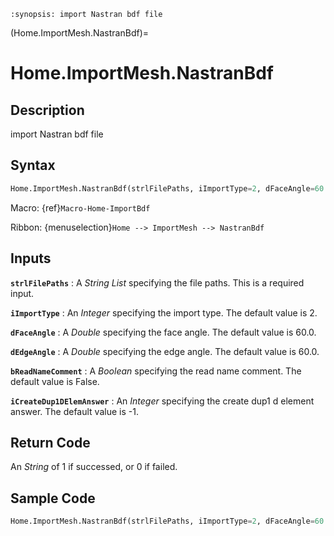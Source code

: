 ```{module} Home.ImportMesh.NastranBdf()
:synopsis: import Nastran bdf file
```

(Home.ImportMesh.NastranBdf)=

# Home.ImportMesh.NastranBdf

## Description

import Nastran bdf file

## Syntax

```python
Home.ImportMesh.NastranBdf(strlFilePaths, iImportType=2, dFaceAngle=60.0, dEdgeAngle=60.0, bReadNameComment=False, iCreateDup1DElemAnswer=-1)
```

Macro: {ref}`Macro-Home-ImportBdf`

Ribbon: {menuselection}`Home --> ImportMesh --> NastranBdf`

## Inputs

**`strlFilePaths`**
: A _String List_ specifying the file paths. This is a required input.

**`iImportType`**
: An _Integer_ specifying the import type. The default value is 2.

**`dFaceAngle`**
: A _Double_ specifying the face angle. The default value is 60.0.

**`dEdgeAngle`**
: A _Double_ specifying the edge angle. The default value is 60.0.

**`bReadNameComment`**
: A _Boolean_ specifying the read name comment. The default value is False.

**`iCreateDup1DElemAnswer`**
: An _Integer_ specifying the create dup1 d element answer. The default value is -1.

## Return Code

An _String_ of 1 if successed, or 0 if failed.

## Sample Code

```python
Home.ImportMesh.NastranBdf(strlFilePaths, iImportType=2, dFaceAngle=60.0, dEdgeAngle=60.0, bReadNameComment=False, iCreateDup1DElemAnswer=-1)
```
